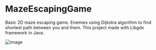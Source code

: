 # MazeEscapingGame
Basic 2D maze escaping game. Enemies using Dijkstra algorithm to find shortest path between you and them. This project made with Libgdx framework in Java.

![image](https://user-images.githubusercontent.com/83495182/116780589-5991d080-aa86-11eb-8a2e-046728d2e0c6.png)
